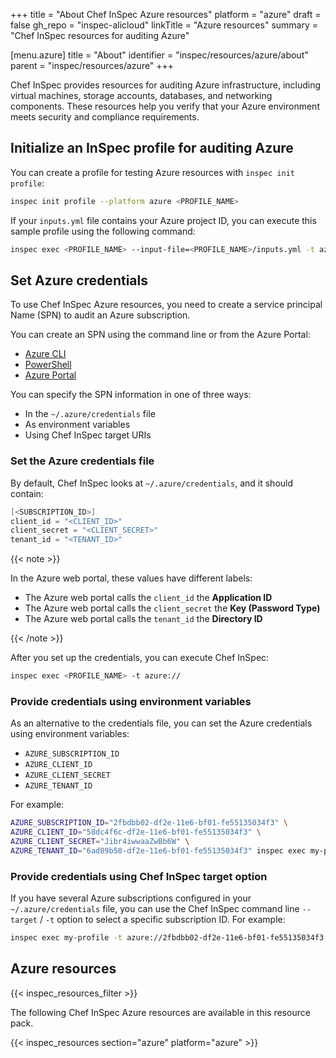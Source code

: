 +++
title = "About Chef InSpec Azure resources"
platform = "azure"
draft = false
gh_repo = "inspec-alicloud"
linkTitle = "Azure resources"
summary = "Chef InSpec resources for auditing Azure"

[menu.azure]
title = "About"
identifier = "inspec/resources/azure/about"
parent = "inspec/resources/azure"
+++


Chef InSpec provides resources for auditing Azure infrastructure, including virtual machines, storage accounts, databases, and networking components. These resources help you verify that your Azure environment meets security and compliance requirements.

## Initialize an InSpec profile for auditing Azure

You can create a profile for testing Azure resources with `inspec init profile`:

```bash
inspec init profile --platform azure <PROFILE_NAME>
```

If your `inputs.yml` file contains your Azure project ID, you can execute this sample profile using the following command:

```bash
inspec exec <PROFILE_NAME> --input-file=<PROFILE_NAME>/inputs.yml -t azure://
```

## Set Azure credentials

To use Chef InSpec Azure resources, you need to create a service principal Name (SPN) to audit an Azure subscription.

You can create an SPN using the command line or from the Azure Portal:

- [Azure CLI](https://docs.microsoft.com/en-us/azure/azure-resource-manager/resource-group-authenticate-service-principal-cli)
- [PowerShell](https://docs.microsoft.com/en-us/azure/azure-resource-manager/resource-group-authenticate-service-principal)
- [Azure Portal](https://learn.microsoft.com/en-us/entra/identity-platform/howto-create-service-principal-portal)

You can specify the SPN information in one of three ways:

- In the `~/.azure/credentials` file
- As environment variables  
- Using Chef InSpec target URIs

### Set the Azure credentials file

By default, Chef InSpec looks at `~/.azure/credentials`, and it should contain:

```powershell
[<SUBSCRIPTION_ID>]
client_id = "<CLIENT_ID>"
client_secret = "<CLIENT_SECRET>"
tenant_id = "<TENANT_ID>"
```

{{< note >}}

In the Azure web portal, these values have different labels:

- The Azure web portal calls the `client_id` the **Application ID**
- The Azure web portal calls the `client_secret` the **Key (Password Type)**
- The Azure web portal calls the `tenant_id` the **Directory ID**

{{< /note >}}

After you set up the credentials, you can execute Chef InSpec:

```bash
inspec exec <PROFILE_NAME> -t azure://
```

### Provide credentials using environment variables

As an alternative to the credentials file, you can set the Azure credentials using environment variables:

- `AZURE_SUBSCRIPTION_ID`
- `AZURE_CLIENT_ID`
- `AZURE_CLIENT_SECRET`
- `AZURE_TENANT_ID`

For example:

```bash
AZURE_SUBSCRIPTION_ID="2fbdbb02-df2e-11e6-bf01-fe55135034f3" \
AZURE_CLIENT_ID="58dc4f6c-df2e-11e6-bf01-fe55135034f3" \
AZURE_CLIENT_SECRET="Jibr4iwwaaZwBb6W" \
AZURE_TENANT_ID="6ad89b58-df2e-11e6-bf01-fe55135034f3" inspec exec my-profile -t azure://
```

### Provide credentials using Chef InSpec target option

If you have several Azure subscriptions configured in your `~/.azure/credentials` file, you can use the Chef InSpec command line `--target` / `-t` option to select a specific subscription ID. For example:

```bash
inspec exec my-profile -t azure://2fbdbb02-df2e-11e6-bf01-fe55135034f3
```

## Azure resources

{{< inspec_resources_filter >}}

The following Chef InSpec Azure resources are available in this resource pack.

{{< inspec_resources section="azure" platform="azure" >}}
